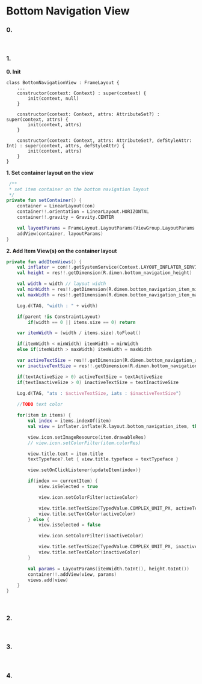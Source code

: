 # Bottom Navigation View
### 0. 

<br>

### 1.

**0. Init**

    class BottomNavigationView : FrameLayout {
    	...
    	constructor(context: Context) : super(context) {
            init(context, null)
        }
    
        constructor(context: Context, attrs: AttributeSet?) : super(context, attrs) {
            init(context, attrs)
        }
    
        constructor(context: Context, attrs: AttributeSet?, defStyleAttr: Int) : super(context, attrs, defStyleAttr) {
            init(context, attrs)
        }
    }

**1. Set container layout on the view**

```kotlin
 /**
 * set item container on the bottom navigation layout
 */
private fun setContainer() {
    container = LinearLayout(con)
    container!!.orientation = LinearLayout.HORIZONTAL
    container!!.gravity = Gravity.CENTER

    val layoutParams = FrameLayout.LayoutParams(ViewGroup.LayoutParams.MATCH_PARENT, layoutHeight.toInt())
    addView(container, layoutParams)
}
```


**2. Add Item View(s) on the container layout**


```kotlin
private fun addItemViews() {
  	val inflater = con!!.getSystemService(Context.LAYOUT_INFLATER_SERVICE) as LayoutInflater
    val height = res!!.getDimension(R.dimen.bottom_navigation_height)

	val width = width // layout width
    val minWidth = res!!.getDimension(R.dimen.bottom_navigation_item_min_width)
    val maxWidth = res!!.getDimension(R.dimen.bottom_navigation_item_max_width)

    Log.d(TAG, "width : " + width)

    if(parent !is ConstraintLayout)
        if(width == 0 || items.size == 0) return

	var itemWidth = (width / items.size).toFloat()

	if(itemWidth < minWidth) itemWidth = minWidth
    else if(itemWidth > maxWidth) itemWidth = maxWidth

    var activeTextSize = res!!.getDimension(R.dimen.bottom_navigation_active_text_size)
    var inactiveTextSize = res!!.getDimension(R.dimen.bottom_navigation_inactive_text_size)

    if(textActiveSize > 0) activeTextSize = textActiveSize
    if(textInactiveSize > 0) inactiveTextSize = textInactiveSize

    Log.d(TAG, "ats : $activeTextSize, iats : $inactiveTextSize")
  
    //TODO text color

    for(item in items) {
        val index = items.indexOf(item)
        val view = inflater.inflate(R.layout.bottom_navigation_item, this, false)

        view.icon.setImageResource(item.drawableRes)
        // view.icon.setColorFilter(item.colorRes)

        view.title.text = item.title
        textTypeface?.let { view.title.typeface = textTypeface }

        view.setOnClickListener{updateItem(index)}

        if(index == currentItem) {
            view.isSelected = true

            view.icon.setColorFilter(activeColor)

            view.title.setTextSize(TypedValue.COMPLEX_UNIT_PX, activeTextSize)
            view.title.setTextColor(activeColor)
        } else {
            view.isSelected = false

            view.icon.setColorFilter(inactiveColor)

            view.title.setTextSize(TypedValue.COMPLEX_UNIT_PX, inactiveTextSize)
            view.title.setTextColor(inactiveColor)
        }

        val params = LayoutParams(itemWidth.toInt(), height.toInt())
        container!!.addView(view, params)
        views.add(view)
    }
}
```
<br>

### 2.

<br>

### 3.

<br>

### 4.
